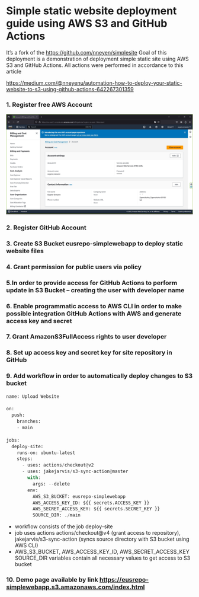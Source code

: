 # Simple static website deployment guide  using  AWS S3  and GitHub Actions

It’s a fork of the https://github.com/nneyen/simplesite
Goal of this deployment is a demonstration of deployment simple static site using AWS S3 and GitHub Actions.
All actions were performed in accordance to this article

https://medium.com/@nneyenu/automation-how-to-deploy-your-static-website-to-s3-using-github-actions-642267301359 

### 1. Register free AWS Account

![alt text](Images/1.jpg)

### 2. Register GitHub Account


### 3. Create S3 Bucket eusrepo-simplewebapp to deploy static website files


### 4. Grant permission for public users via policy


### 5.In order to provide access for GitHub Actions to perform update in S3 Bucket – creating the user with developer  name


### 6. Enable programmatic access to AWS CLI in order to make possible integration GitHub Actions with AWS and generate access key and secret


### 7. Grant AmazonS3FullAccess rights to user developer


### 8. Set up access key and secret key for site repository in GitHub


### 9. Add workflow in order to automatically deploy changes to S3 bucket

``` python
name: Upload Website

on:
  push:
    branches:
    - main

jobs:
  deploy-site:
    runs-on: ubuntu-latest
    steps:
      - uses: actions/checkout@v2
      - uses: jakejarvis/s3-sync-action@master
        with:
          args: --delete
        env:
          AWS_S3_BUCKET: eusrepo-simplewebapp
          AWS_ACCESS_KEY_ID: ${{ secrets.ACCESS_KEY }}
          AWS_SECRET_ACCESS_KEY: ${{ secrets.SECRET_KEY }}
          SOURCE_DIR: ./main

```

- workflow consists of the job deploy-site
- job uses actions actions/checkout@v4 (grant access to repository), jakejarvis/s3-sync-action (syncs source directory with S3 bucket using AWS CLI)
- AWS_S3_BUCKET,  AWS_ACCESS_KEY_ID,  AWS_SECRET_ACCESS_KEY SOURCE_DIR variables contain all necessary values to get access to S3 bucket

### 10. Demo page available by link https://eusrepo-simplewebapp.s3.amazonaws.com/index.html

